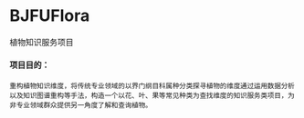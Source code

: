 
# BJFUFlora
植物知识服务项目

#### 项目目的：
    重构植物知识维度，将传统专业领域的以界门纲目科属种分类探寻植物的维度通过运用数据分析以及知识图谱重构等手法，构造一个以花、叶、果等常见种类为查找维度的知识服务类项目，为非专业领域群众提供另一角度了解和查询植物。
